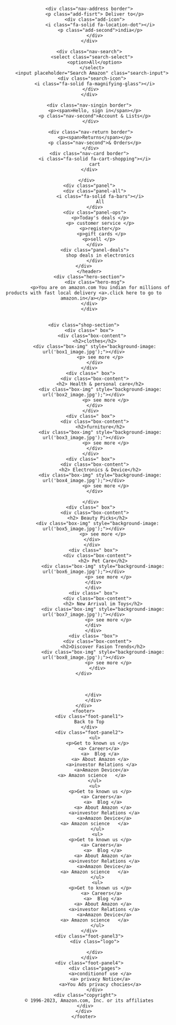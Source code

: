 <!DOCTYPE html>
<html lang="en">
<head>
    <meta charset="UTF-8">
    <meta name="viewport" content="width= , initial-scale=1.0">
    <title>amazon</title>
    <link rel="stylesheet" href="https://cdnjs.cloudflare.com/ajax/libs/font-awesome/6.5.1/css/all.min.css" integrity="sha512-DTOQO9RWCH3ppGqcWaEA1BIZOC6xxalwEsw9c2QQeAIftl+Vegovlnee1c9QX4TctnWMn13TZye+giMm8e2LwA==" crossorigin="anonymous" referrerpolicy="no-referrer" />
    <link rel="stylesheet" href="style.css">
</head>
<body>
    <header> 
      <div class="navbar">
        <div class="nav-logo border">
        <div class="logo"> </div>
        </div>

        <div class="nav-address border">
            <p class="add-fisrt"> Deliver to</p>
            <div class="add-icon">
                <i class="fa-solid fa-location-dot"></i>
                <p class="add-second">india</p>
            </div>
        </div>
  
        <div class="nav-search">
          <select class="search-select">
            <option>All</option>
          </select>
          <input placeholder="Search Amazon" class="search-input">
          <div class="search-icon">
            <i class="fa-solid fa-magnifying-glass"></i>
          </div> 
        </div>

        <div class="nav-singin border">
            <p><span>Hello, sign in</span></p>
            <p class="nav-second">Account & Lists</p>
         </div>

         <div class="nav-return border">
            <p><span>Returns</span></p>
            <p class="nav-second">& Orders</p>
         </div>
        <div class="nav-card border">
            <i class="fa-solid fa-cart-shopping"></i>
            cart
        </div>
        
      </div>
        <div class="panel">
            <div class="panel-all">
                <i class="fa-solid fa-bars"></i>
                All
            </div>
            <div class="panel-ops">
                <p>Today's deals </p>
                <p> customer service </p>
                <p>register</p>
                 <p>gift cards </p>
               <p>sell </p>
            </div>
            <div class="panel-deals">
                shop deals in electronics
            </div>
    </div>
        </header>
        <div class="hero-section">
            <div class="hero-msg">
                <p>You are on amazon.com You indian for millions of products with fast local delivery <a>.click here to go to amazon.in</a></p>
        </div>
        </div>


    <div class="shop-section">
        <div class=" box">
          <div class="box-content">
            <h2>clothes</h2>
            <div class="box-img" style="background-image: url('box1_image.jpg');"></div>
                <p> see more </p>
            </div>
        </div>
         <div class=" box">
            <div class="box-content">
                <h2> Health & personal care</h2>
                <div class="box-img" style="background-image: url('box2_image.jpg');"></div>
                    <p> see more </p>
            </div>
         </div>
         <div class=" box">
            <div class="box-content">
                <h2>furniture</h2>
                <div class="box-img" style="background-image: url('box3_image.jpg');"></div>
                    <p> see more </p>
            </div>
         </div>
         <div class=" box">
            <div class="box-content">
                <h2> Electronics & Device</h2>
                <div class="box-img" style="background-image: url('box4_image.jpg');"></div>
                    <p> see more </p>
            </div>

         </div>
         <div class=" box">
            <div class="box-content">
              <h2> Beauty Picks</h2>
              <div class="box-img" style="background-image: url('box5_image.jpg');"></div>
                  <p> see more </p>
          </div>
          </div>
           <div class=" box">
              <div class="box-content">
                  <h2> Pet Care</h2>
                  <div class="box-img" style="background-image: url('box6_image.jpg');"></div>
                      <p> see more </p>
           </div>
           </div>
           <div class=" box">
              <div class="box-content">
                  <h2> New Arrival im Toys</h2>
                  <div class="box-img" style="background-image: url('box7_image.jpg');"></div>
                      <p> see more </p>
           </div>
           </div>
           <div class= "box">
              <div class="box-content">
                  <h2>Discover Fasion Trends</h2>
                  <div class="box-img" style="background-image: url('box8_image.jpg');"></div>
                      <p> see more </p>
              </div>
           </div>       
              
  
           
           </div>
           </div>
    </div>
    <footer>
        <div class="foot-panel1">
        Back to Top
        </div>
        <div class="foot-panel2">
            <ul>
              <p>Get to known us </p>
               <a> Careers</a>
                <a>  Blog </a>
                <a> About Amazon </a>
                 <a>investor Relations </a>
                 <a>Amazon Device</a>
                 <a> Amazon science   </a>       
            </ul>
            <ul>
                <p>Get to known us </p>
                 <a> Careers</a>
                  <a>  Blog </a>
                  <a> About Amazon </a>
                   <a>investor Relations </a>
                   <a>Amazon Device</a>
                   <a> Amazon science   </a>       
              </ul>
              <ul>
                <p>Get to known us </p>
                 <a> Careers</a>
                  <a>  Blog </a>
                  <a> About Amazon </a>
                   <a>investor Relations </a>
                   <a>Amazon Device</a>
                   <a> Amazon science   </a>       
              </ul>
              <ul>
                <p>Get to known us </p>
                 <a> Careers</a>
                  <a>  Blog </a>
                  <a> About Amazon </a>
                   <a>investor Relations </a>
                   <a>Amazon Device</a>
                   <a> Amazon science   </a>       
              </ul>
        </div>
        <div class="foot-panel3">
            <div class="logo">

            </div>
        </div>
        <div class="foot-panel4">
            <div class="pages">
                <a>conditionof use </a>
                <a> privacy Notice</a>
                <a>You Ads privacy chocies</a>
            </div>
     <div class="copyright">
        © 1996-2023, Amazon.com, Inc. or its affiliates
     </div>
    </div>
    </footer>
</body>
</html>

<style>
  
</style>
